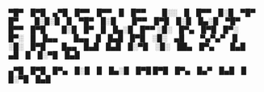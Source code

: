 
▀█▀ █▀█ ▄▀█ █▀▀ █▀▀ █ █▀▀   █░░ █ █▀▀ █░█ ▀█▀ █▀   █░█░█ █ ▀█▀ █░█   █▀▀ █▀█ █░█ █▄░█ ▀█▀ █▀▀ █▀█   █░█ █▀ █ █▄░█ █▀▀
░█░ █▀▄ █▀█ █▀░ █▀░ █ █▄▄   █▄▄ █ █▄█ █▀█ ░█░ ▄█   ▀▄▀▄▀ █ ░█░ █▀█   █▄▄ █▄█ █▄█ █░▀█ ░█░ ██▄ █▀▄   █▄█ ▄█ █ █░▀█ █▄█

▄▀█ █▀█ █▀▄ █░█ █ █▄░█ █▀█
█▀█ █▀▄ █▄▀ █▄█ █ █░▀█ █▄█

